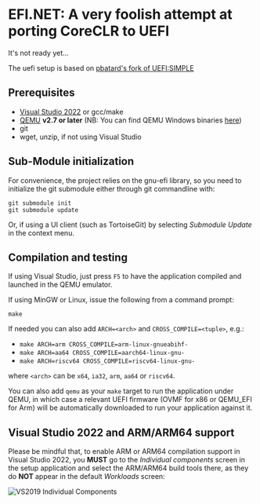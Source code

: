 EFI.NET: A very foolish attempt at porting CoreCLR to UEFI
=======================================

It's not ready yet...  

The uefi setup is based on [pbatard's fork of UEFI:SIMPLE](https://github.com/pbatard/uefi-simple)

## Prerequisites

* [Visual Studio 2022](https://www.visualstudio.com/vs/community/) or gcc/make
* [QEMU](http://www.qemu.org) __v2.7 or later__
  (NB: You can find QEMU Windows binaries [here](https://qemu.weilnetz.de/w64/))
* git
* wget, unzip, if not using Visual Studio

## Sub-Module initialization

For convenience, the project relies on the gnu-efi library, so you need to initialize the git
submodule either through git commandline with:
```
git submodule init
git submodule update
```
Or, if using a UI client (such as TortoiseGit) by selecting _Submodule Update_ in the context menu.

## Compilation and testing

If using Visual Studio, just press `F5` to have the application compiled and
launched in the QEMU emulator.

If using MinGW or Linux, issue the following from a command prompt:

`make`

If needed you can also add `ARCH=<arch>` and `CROSS_COMPILE=<tuple>`, e.g.:

* `make ARCH=arm CROSS_COMPILE=arm-linux-gnueabihf-`
* `make ARCH=aa64 CROSS_COMPILE=aarch64-linux-gnu-`
* `make ARCH=riscv64 CROSS_COMPILE=riscv64-linux-gnu-`

where `<arch>` can be `x64`, `ia32`, `arm`, `aa64` or `riscv64`.

You can also add `qemu` as your `make` target to run the application under QEMU,
in which case a relevant UEFI firmware (OVMF for x86 or QEMU_EFI for Arm) will
be automatically downloaded to run your application against it.

## Visual Studio 2022 and ARM/ARM64 support

Please be mindful that, to enable ARM or ARM64 compilation support in Visual Studio
2022, you __MUST__ go to the _Individual components_ screen in the setup application
and select the ARM/ARM64 build tools there, as they do __NOT__ appear in the default
_Workloads_ screen:

![VS2019 Individual Components](https://files.akeo.ie/pics/VS2019_Individual_Components.png)

